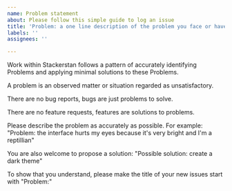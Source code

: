 ```yaml
---
name: Problem statement
about: Please follow this simple guide to log an issue
title: 'Problem: a one line description of the problem you face or have observed'
labels: ''
assignees: ''

---
```


Work within Stackerstan follows a pattern of accurately identifying Problems and applying minimal solutions to these Problems.

A problem is an observed matter or situation regarded as unsatisfactory.

There are no bug reports, bugs are just problems to solve.

There are no feature requests, features are solutions to problems.

Please describe the problem as accurately as possible. For example: 
"Problem: the interface hurts my eyes because it's very bright and I'm a reptillian"

You are also welcome to propose a solution:
"Possible solution: create a dark theme"

To show that you understand, please make the title of your new issues start with "Problem:"
